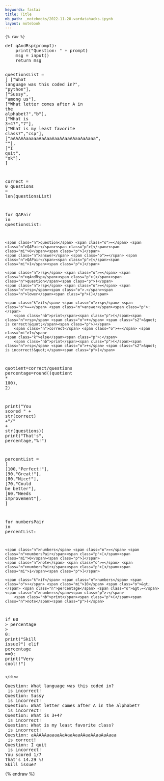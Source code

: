 ```yaml
---
keywords: fastai
title: Title
nb_path: _notebooks/2022-11-28-vardatahacks.ipynb
layout: notebook
---
```


<!--
#################################################
### THIS FILE WAS AUTOGENERATED! DO NOT EDIT! ###
#################################################
# file to edit: _notebooks/2022-11-28-vardatahacks.ipynb
-->

<div class="container" id="notebook-container">
        
    {% raw %}
    
<div class="cell border-box-sizing code_cell rendered">
<div class="input">

<div class="inner_cell">
    <div class="input_area">
<div class=" highlight hl-ipython3"><pre><span></span><span class="k">def</span> <span class="nf">qAndRsp</span><span class="p">(</span><span class="n">prompt</span><span class="p">):</span>
    <span class="nb">print</span><span class="p">(</span><span class="s2">&quot;Question: &quot;</span> <span class="o">+</span> <span class="n">prompt</span><span class="p">)</span>
    <span class="n">msg</span> <span class="o">=</span> <span class="nb">input</span><span class="p">()</span>
    <span class="k">return</span> <span class="n">msg</span>


<span class="n">questionsList</span> <span class="o">=</span> <span class="p">[</span>
    <span class="p">[</span><span class="s2">&quot;What language was this coded in?&quot;</span><span class="p">,</span> <span class="s2">&quot;python&quot;</span><span class="p">],</span>
    <span class="p">[</span><span class="s2">&quot;Sussy&quot;</span><span class="p">,</span> <span class="s2">&quot;among us&quot;</span><span class="p">],</span>
    <span class="p">[</span><span class="s2">&quot;What letter comes after A in the alphabet?&quot;</span><span class="p">,</span><span class="s2">&quot;b&quot;</span><span class="p">],</span>
    <span class="p">[</span><span class="s2">&quot;What is 3+4?&quot;</span><span class="p">,</span><span class="s2">&quot;7&quot;</span><span class="p">],</span>
    <span class="p">[</span><span class="s2">&quot;What is my least favorite class?&quot;</span><span class="p">,</span><span class="s2">&quot;csp&quot;</span><span class="p">],</span>
    <span class="p">[</span><span class="s2">&quot;aAAAAAaaaaaAaAaaAaaAAaaAAaaAaAaaa&quot;</span><span class="p">,</span> <span class="s2">&quot;&quot;</span><span class="p">],</span>
    <span class="p">[</span><span class="s2">&quot;I quit&quot;</span><span class="p">,</span> <span class="s2">&quot;ok&quot;</span><span class="p">],</span>
<span class="p">]</span>

<span class="n">correct</span> <span class="o">=</span> <span class="mi">0</span>
<span class="n">questions</span> <span class="o">=</span> <span class="nb">len</span><span class="p">(</span><span class="n">questionsList</span><span class="p">)</span>

<span class="k">for</span> <span class="n">QAPair</span> <span class="ow">in</span> <span class="n">questionsList</span><span class="p">:</span>

    <span class="n">question</span> <span class="o">=</span> <span class="n">QAPair</span><span class="p">[</span><span class="mi">0</span><span class="p">]</span>
    <span class="n">answer</span> <span class="o">=</span> <span class="n">QAPair</span><span class="p">[</span><span class="mi">1</span><span class="p">]</span>

    <span class="n">rsp</span> <span class="o">=</span> <span class="n">qAndRsp</span><span class="p">(</span><span class="n">question</span><span class="p">)</span>
    <span class="n">rsp</span> <span class="o">=</span> <span class="n">rsp</span><span class="o">.</span><span class="n">lower</span><span class="p">()</span>
    
    <span class="k">if</span> <span class="n">rsp</span> <span class="o">==</span> <span class="n">answer</span><span class="p">:</span>
        <span class="nb">print</span><span class="p">(</span><span class="n">rsp</span> <span class="o">+</span> <span class="s2">&quot; is correct!&quot;</span><span class="p">)</span>
        <span class="n">correct</span> <span class="o">+=</span> <span class="mi">1</span>
    <span class="k">else</span><span class="p">:</span>
        <span class="nb">print</span><span class="p">(</span><span class="n">rsp</span> <span class="o">+</span> <span class="s2">&quot; is incorrect!&quot;</span><span class="p">)</span>

<span class="n">quotient</span><span class="o">=</span><span class="n">correct</span><span class="o">/</span><span class="n">questions</span>
<span class="n">percentage</span><span class="o">=</span><span class="nb">round</span><span class="p">((</span><span class="n">quotient</span> <span class="o">*</span> <span class="mi">100</span><span class="p">),</span> <span class="mi">2</span><span class="p">)</span>

<span class="nb">print</span><span class="p">(</span><span class="s2">&quot;You scored &quot;</span> <span class="o">+</span> <span class="nb">str</span><span class="p">(</span><span class="n">correct</span><span class="p">)</span> <span class="o">+</span><span class="s2">&quot;/&quot;</span> <span class="o">+</span> <span class="nb">str</span><span class="p">(</span><span class="n">questions</span><span class="p">))</span>
<span class="nb">print</span><span class="p">(</span><span class="s2">&quot;That&#39;s&quot;</span><span class="p">,</span> <span class="n">percentage</span><span class="p">,</span><span class="s2">&quot;%!&quot;</span><span class="p">)</span>

<span class="n">percentList</span> <span class="o">=</span> <span class="p">[</span>
    <span class="p">[</span><span class="mi">100</span><span class="p">,</span><span class="s2">&quot;Perfect!&quot;</span><span class="p">],</span>
    <span class="p">[</span><span class="mi">90</span><span class="p">,</span><span class="s2">&quot;Great!&quot;</span><span class="p">],</span>
    <span class="p">[</span><span class="mi">80</span><span class="p">,</span><span class="s2">&quot;Nice!&quot;</span><span class="p">],</span>
    <span class="p">[</span><span class="mi">70</span><span class="p">,</span><span class="s2">&quot;Could be better&quot;</span><span class="p">],</span>
    <span class="p">[</span><span class="mi">60</span><span class="p">,</span><span class="s2">&quot;Needs improvement&quot;</span><span class="p">],</span>
<span class="p">]</span>

<span class="k">for</span> <span class="n">numbersPair</span> <span class="ow">in</span> <span class="n">percentList</span><span class="p">:</span>
    
    <span class="n">numbers</span> <span class="o">=</span> <span class="n">numbersPair</span><span class="p">[</span><span class="mi">0</span><span class="p">]</span>
    <span class="n">note</span> <span class="o">=</span> <span class="n">numbersPair</span><span class="p">[</span><span class="mi">1</span><span class="p">]</span>
    
    <span class="k">if</span> <span class="n">numbers</span> <span class="o">+</span> <span class="mi">10</span> <span class="o">&gt;</span> <span class="n">percentage</span> <span class="o">&gt;=</span> <span class="n">numbers</span><span class="p">:</span>
        <span class="nb">print</span><span class="p">(</span><span class="n">note</span><span class="p">)</span>    

<span class="k">if</span> <span class="mi">60</span> <span class="o">&gt;</span> <span class="n">percentage</span> <span class="o">&gt;</span> <span class="mi">0</span><span class="p">:</span>
    <span class="nb">print</span><span class="p">(</span><span class="s2">&quot;Skill issue?&quot;</span><span class="p">)</span>
<span class="k">elif</span> <span class="n">percentage</span> <span class="o">==</span><span class="mi">0</span><span class="p">:</span>
    <span class="nb">print</span><span class="p">(</span><span class="s2">&quot;Very cool!!&quot;</span><span class="p">)</span>
</pre></div>

    </div>
</div>
</div>

<div class="output_wrapper">
<div class="output">

<div class="output_area">

<div class="output_subarea output_stream output_stdout output_text">
<pre>Question: What language was this coded in?
 is incorrect!
Question: Sussy
 is incorrect!
Question: What letter comes after A in the alphabet?
 is incorrect!
Question: What is 3+4?
 is incorrect!
Question: What is my least favorite class?
 is incorrect!
Question: aAAAAAaaaaaAaAaaAaaAAaaAAaaAaAaaa
 is correct!
Question: I quit
 is incorrect!
You scored 1/7
That&#39;s 14.29 %!
Skill issue?
</pre>
</div>
</div>

</div>
</div>

</div>
    {% endraw %}

</div>
 

